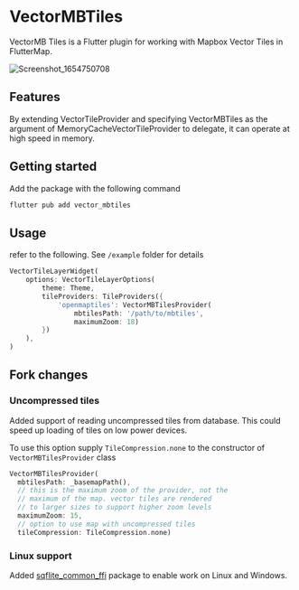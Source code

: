 <!-- 
This README describes the package. If you publish this package to pub.dev,
this README's contents appear on the landing page for your package.

For information about how to write a good package README, see the guide for
[writing package pages](https://dart.dev/guides/libraries/writing-package-pages). 

For general information about developing packages, see the Dart guide for
[creating packages](https://dart.dev/guides/libraries/create-library-packages)
and the Flutter guide for
[developing packages and plugins](https://flutter.dev/developing-packages). 
-->

# VectorMBTiles

VectorMB Tiles is a Flutter plugin for working with Mapbox Vector Tiles in FlutterMap. 

![Screenshot_1654750708](https://user-images.githubusercontent.com/17922561/179644816-e5d0f2f4-f38e-4e6f-a7d2-02dcde6bebd8.png)

## Features

By extending VectorTileProvider and specifying VectorMBTiles as the argument of MemoryCacheVectorTileProvider to delegate, it can operate at high speed in memory.

## Getting started

Add the package with the following command
```bash
flutter pub add vector_mbtiles
```

## Usage

refer to the following. See `/example` folder for details

```dart
VectorTileLayerWidget(
    options: VectorTileLayerOptions(
        theme: Theme,
        tileProviders: TileProviders({
            'openmaptiles': VectorMBTilesProvider(
                mbtilesPath: '/path/to/mbtiles',
                maximumZoom: 18)
        })
    ),
)
```

## Fork changes

### Uncompressed tiles

Added support of reading uncompressed tiles from database. This could speed up loading of tiles on low power devices.

To use this option supply `TileCompression.none` to the constructor of `VectorMBTilesProvider` class

```dart
VectorMBTilesProvider(
  mbtilesPath: _basemapPath(),
  // this is the maximum zoom of the provider, not the
  // maximum of the map. vector tiles are rendered
  // to larger sizes to support higher zoom levels
  maximumZoom: 15,
  // option to use map with uncompressed tiles
  tileCompression: TileCompression.none)
```

### Linux support

Added [sqflite_common_ffi](https://pub.dev/packages/sqflite_common_ffi) package to enable work on Linux and Windows.
